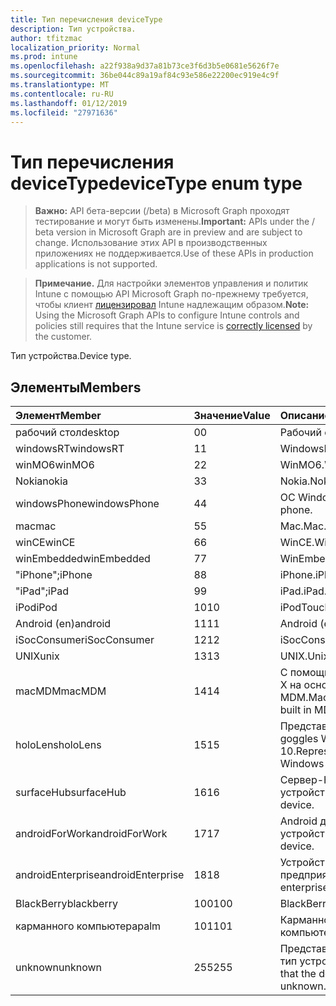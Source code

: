 ```yaml
---
title: Тип перечисления deviceType
description: Тип устройства.
author: tfitzmac
localization_priority: Normal
ms.prod: intune
ms.openlocfilehash: a22f938a9d37a81b73ce3f6d3b5e0681e5626f7e
ms.sourcegitcommit: 36be044c89a19af84c93e586e22200ec919e4c9f
ms.translationtype: MT
ms.contentlocale: ru-RU
ms.lasthandoff: 01/12/2019
ms.locfileid: "27971636"
---
```

# <a name="devicetype-enum-type"></a><span data-ttu-id="5a377-103">Тип перечисления deviceType</span><span class="sxs-lookup"><span data-stu-id="5a377-103">deviceType enum type</span></span>

> <span data-ttu-id="5a377-104">**Важно:** API бета-версии (/beta) в Microsoft Graph проходят тестирование и могут быть изменены.</span><span class="sxs-lookup"><span data-stu-id="5a377-104">**Important:** APIs under the / beta version in Microsoft Graph are in preview and are subject to change.</span></span> <span data-ttu-id="5a377-105">Использование этих API в производственных приложениях не поддерживается.</span><span class="sxs-lookup"><span data-stu-id="5a377-105">Use of these APIs in production applications is not supported.</span></span>

> <span data-ttu-id="5a377-106">**Примечание.** Для настройки элементов управления и политик Intune с помощью API Microsoft Graph по-прежнему требуется, чтобы клиент [лицензировал](https://go.microsoft.com/fwlink/?linkid=839381) Intune надлежащим образом.</span><span class="sxs-lookup"><span data-stu-id="5a377-106">**Note:** Using the Microsoft Graph APIs to configure Intune controls and policies still requires that the Intune service is [correctly licensed](https://go.microsoft.com/fwlink/?linkid=839381) by the customer.</span></span>

<span data-ttu-id="5a377-107">Тип устройства.</span><span class="sxs-lookup"><span data-stu-id="5a377-107">Device type.</span></span>
## <a name="members"></a><span data-ttu-id="5a377-108">Элементы</span><span class="sxs-lookup"><span data-stu-id="5a377-108">Members</span></span>
|<span data-ttu-id="5a377-109">Элемент</span><span class="sxs-lookup"><span data-stu-id="5a377-109">Member</span></span>|<span data-ttu-id="5a377-110">Значение</span><span class="sxs-lookup"><span data-stu-id="5a377-110">Value</span></span>|<span data-ttu-id="5a377-111">Описание</span><span class="sxs-lookup"><span data-stu-id="5a377-111">Description</span></span>|
|:---|:---|:---|
|<span data-ttu-id="5a377-112">рабочий стол</span><span class="sxs-lookup"><span data-stu-id="5a377-112">desktop</span></span>|<span data-ttu-id="5a377-113">0</span><span class="sxs-lookup"><span data-stu-id="5a377-113">0</span></span>|<span data-ttu-id="5a377-114">Рабочий стол.</span><span class="sxs-lookup"><span data-stu-id="5a377-114">Desktop.</span></span>|
|<span data-ttu-id="5a377-115">windowsRT</span><span class="sxs-lookup"><span data-stu-id="5a377-115">windowsRT</span></span>|<span data-ttu-id="5a377-116">1</span><span class="sxs-lookup"><span data-stu-id="5a377-116">1</span></span>|<span data-ttu-id="5a377-117">WindowsRT.</span><span class="sxs-lookup"><span data-stu-id="5a377-117">WindowsRT.</span></span>|
|<span data-ttu-id="5a377-118">winMO6</span><span class="sxs-lookup"><span data-stu-id="5a377-118">winMO6</span></span>|<span data-ttu-id="5a377-119">2</span><span class="sxs-lookup"><span data-stu-id="5a377-119">2</span></span>|<span data-ttu-id="5a377-120">WinMO6.</span><span class="sxs-lookup"><span data-stu-id="5a377-120">WinMO6.</span></span>|
|<span data-ttu-id="5a377-121">Nokia</span><span class="sxs-lookup"><span data-stu-id="5a377-121">nokia</span></span>|<span data-ttu-id="5a377-122">3</span><span class="sxs-lookup"><span data-stu-id="5a377-122">3</span></span>|<span data-ttu-id="5a377-123">Nokia.</span><span class="sxs-lookup"><span data-stu-id="5a377-123">Nokia.</span></span>|
|<span data-ttu-id="5a377-124">windowsPhone</span><span class="sxs-lookup"><span data-stu-id="5a377-124">windowsPhone</span></span>|<span data-ttu-id="5a377-125">4</span><span class="sxs-lookup"><span data-stu-id="5a377-125">4</span></span>|<span data-ttu-id="5a377-126">ОС Windows phone.</span><span class="sxs-lookup"><span data-stu-id="5a377-126">Windows phone.</span></span>|
|<span data-ttu-id="5a377-127">mac</span><span class="sxs-lookup"><span data-stu-id="5a377-127">mac</span></span>|<span data-ttu-id="5a377-128">5</span><span class="sxs-lookup"><span data-stu-id="5a377-128">5</span></span>|<span data-ttu-id="5a377-129">Mac.</span><span class="sxs-lookup"><span data-stu-id="5a377-129">Mac.</span></span>|
|<span data-ttu-id="5a377-130">winCE</span><span class="sxs-lookup"><span data-stu-id="5a377-130">winCE</span></span>|<span data-ttu-id="5a377-131">6</span><span class="sxs-lookup"><span data-stu-id="5a377-131">6</span></span>|<span data-ttu-id="5a377-132">WinCE.</span><span class="sxs-lookup"><span data-stu-id="5a377-132">WinCE.</span></span>|
|<span data-ttu-id="5a377-133">winEmbedded</span><span class="sxs-lookup"><span data-stu-id="5a377-133">winEmbedded</span></span>|<span data-ttu-id="5a377-134">7</span><span class="sxs-lookup"><span data-stu-id="5a377-134">7</span></span>|<span data-ttu-id="5a377-135">WinEmbedded.</span><span class="sxs-lookup"><span data-stu-id="5a377-135">WinEmbedded.</span></span>|
|<span data-ttu-id="5a377-136">"iPhone";</span><span class="sxs-lookup"><span data-stu-id="5a377-136">iPhone</span></span>|<span data-ttu-id="5a377-137">8</span><span class="sxs-lookup"><span data-stu-id="5a377-137">8</span></span>|<span data-ttu-id="5a377-138">iPhone.</span><span class="sxs-lookup"><span data-stu-id="5a377-138">iPhone.</span></span>|
|<span data-ttu-id="5a377-139">"iPad";</span><span class="sxs-lookup"><span data-stu-id="5a377-139">iPad</span></span>|<span data-ttu-id="5a377-140">9</span><span class="sxs-lookup"><span data-stu-id="5a377-140">9</span></span>|<span data-ttu-id="5a377-141">iPad.</span><span class="sxs-lookup"><span data-stu-id="5a377-141">iPad.</span></span>|
|<span data-ttu-id="5a377-142">iPod</span><span class="sxs-lookup"><span data-stu-id="5a377-142">iPod</span></span>|<span data-ttu-id="5a377-143">10</span><span class="sxs-lookup"><span data-stu-id="5a377-143">10</span></span>|<span data-ttu-id="5a377-144">iPodTouch.</span><span class="sxs-lookup"><span data-stu-id="5a377-144">iPodTouch.</span></span>|
|<span data-ttu-id="5a377-145">Android (en)</span><span class="sxs-lookup"><span data-stu-id="5a377-145">android</span></span>|<span data-ttu-id="5a377-146">11</span><span class="sxs-lookup"><span data-stu-id="5a377-146">11</span></span>|<span data-ttu-id="5a377-147">Android (en).</span><span class="sxs-lookup"><span data-stu-id="5a377-147">Android.</span></span>|
|<span data-ttu-id="5a377-148">iSocConsumer</span><span class="sxs-lookup"><span data-stu-id="5a377-148">iSocConsumer</span></span>|<span data-ttu-id="5a377-149">12</span><span class="sxs-lookup"><span data-stu-id="5a377-149">12</span></span>|<span data-ttu-id="5a377-150">iSocConsumer.</span><span class="sxs-lookup"><span data-stu-id="5a377-150">iSocConsumer.</span></span>|
|<span data-ttu-id="5a377-151">UNIX</span><span class="sxs-lookup"><span data-stu-id="5a377-151">unix</span></span>|<span data-ttu-id="5a377-152">13</span><span class="sxs-lookup"><span data-stu-id="5a377-152">13</span></span>|<span data-ttu-id="5a377-153">UNIX.</span><span class="sxs-lookup"><span data-stu-id="5a377-153">Unix.</span></span>|
|<span data-ttu-id="5a377-154">macMDM</span><span class="sxs-lookup"><span data-stu-id="5a377-154">macMDM</span></span>|<span data-ttu-id="5a377-155">14</span><span class="sxs-lookup"><span data-stu-id="5a377-155">14</span></span>|<span data-ttu-id="5a377-156">С помощью клиента Mac OS X на основе в агенте MDM.</span><span class="sxs-lookup"><span data-stu-id="5a377-156">Mac OS X client using built in MDM agent.</span></span>|
|<span data-ttu-id="5a377-157">holoLens</span><span class="sxs-lookup"><span data-stu-id="5a377-157">holoLens</span></span>|<span data-ttu-id="5a377-158">15</span><span class="sxs-lookup"><span data-stu-id="5a377-158">15</span></span>|<span data-ttu-id="5a377-159">Представляет Изысканное goggles Windows 10.</span><span class="sxs-lookup"><span data-stu-id="5a377-159">Representing the fancy Windows 10 goggles.</span></span>|
|<span data-ttu-id="5a377-160">surfaceHub</span><span class="sxs-lookup"><span data-stu-id="5a377-160">surfaceHub</span></span>|<span data-ttu-id="5a377-161">16</span><span class="sxs-lookup"><span data-stu-id="5a377-161">16</span></span>|<span data-ttu-id="5a377-162">Сервер-КОНЦЕНТРАТОР устройств.</span><span class="sxs-lookup"><span data-stu-id="5a377-162">Surface HUB device.</span></span>|
|<span data-ttu-id="5a377-163">androidForWork</span><span class="sxs-lookup"><span data-stu-id="5a377-163">androidForWork</span></span>|<span data-ttu-id="5a377-164">17</span><span class="sxs-lookup"><span data-stu-id="5a377-164">17</span></span>|<span data-ttu-id="5a377-165">Android для работы устройства.</span><span class="sxs-lookup"><span data-stu-id="5a377-165">Android for work device.</span></span>|
|<span data-ttu-id="5a377-166">androidEnterprise</span><span class="sxs-lookup"><span data-stu-id="5a377-166">androidEnterprise</span></span>|<span data-ttu-id="5a377-167">18</span><span class="sxs-lookup"><span data-stu-id="5a377-167">18</span></span>|<span data-ttu-id="5a377-168">Устройства Android предприятия.</span><span class="sxs-lookup"><span data-stu-id="5a377-168">Android enterprise device.</span></span>|
|<span data-ttu-id="5a377-169">BlackBerry</span><span class="sxs-lookup"><span data-stu-id="5a377-169">blackberry</span></span>|<span data-ttu-id="5a377-170">100</span><span class="sxs-lookup"><span data-stu-id="5a377-170">100</span></span>|<span data-ttu-id="5a377-171">BlackBerry.</span><span class="sxs-lookup"><span data-stu-id="5a377-171">Blackberry.</span></span>|
|<span data-ttu-id="5a377-172">карманного компьютера</span><span class="sxs-lookup"><span data-stu-id="5a377-172">palm</span></span>|<span data-ttu-id="5a377-173">101</span><span class="sxs-lookup"><span data-stu-id="5a377-173">101</span></span>|<span data-ttu-id="5a377-174">Карманного компьютера.</span><span class="sxs-lookup"><span data-stu-id="5a377-174">Palm.</span></span>|
|<span data-ttu-id="5a377-175">unknown</span><span class="sxs-lookup"><span data-stu-id="5a377-175">unknown</span></span>|<span data-ttu-id="5a377-176">255</span><span class="sxs-lookup"><span data-stu-id="5a377-176">255</span></span>|<span data-ttu-id="5a377-177">Представляет Неизвестный тип устройства.</span><span class="sxs-lookup"><span data-stu-id="5a377-177">Represents that the device type is unknown.</span></span>|





